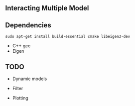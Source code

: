 ## Interacting Multiple Model

## Dependencies

~~~
sudo apt-get install build-essential cmake libeigen3-dev
~~~

* C++ gcc
* Eigen

## TODO

* Dynamic models 

* Filter

* Plotting
